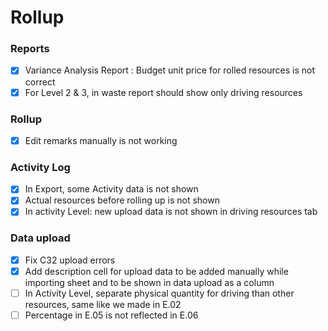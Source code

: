 # Rollup
### Reports
- [x] Variance Analysis Report : Budget unit price for rolled resources is not correct
- [x] For Level 2 & 3, in waste report should show only driving resources

### Rollup
- [x] Edit remarks manually is not working

### Activity Log
- [x] In Export, some Activity data is not shown
- [x] Actual resources before rolling up is not shown
- [x] In activity Level: new upload data is not shown in driving resources tab

### Data upload
- [x] Fix C32 upload errors
- [x] Add description cell for upload data to be added manually while importing sheet and to be shown in data upload as a column 
- [ ] In Activity Level, separate physical quantity for driving than other resources, same like we made in E.02
- [ ] Percentage in E.05 is not reflected in E.06